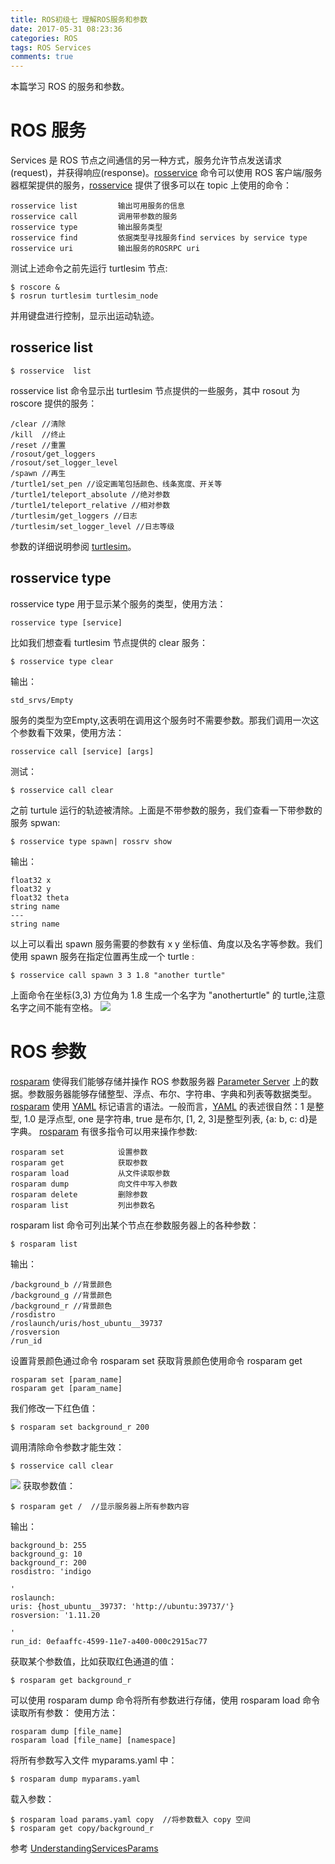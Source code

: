 ```yaml
---
title: ROS初级七 理解ROS服务和参数
date: 2017-05-31 08:23:36
categories: ROS
tags: ROS Services
comments: true
---
```

本篇学习 ROS 的服务和参数。
# ROS 服务
Services 是 ROS 节点之间通信的另一种方式，服务允许节点发送请求(request)，并获得响应(response)。[rosservice](http://wiki.ros.org/rosservice) 命令可以使用 ROS 客户端/服务器框架提供的服务，[rosservice](http://wiki.ros.org/rosservice) 提供了很多可以在 topic 上使用的命令：
   ```
 rosservice list         输出可用服务的信息
 rosservice call         调用带参数的服务
 rosservice type         输出服务类型
 rosservice find         依据类型寻找服务find services by service type
 rosservice uri          输出服务的ROSRPC uri
   ```
测试上述命令之前先运行 turtlesim 节点:
   ```
 $ roscore &
 $ rosrun turtlesim turtlesim_node
   ```
并用键盘进行控制，显示出运动轨迹。
<!--more-->
## rosserice list
   ```
 $ rosservice  list
   ```
rosservice list 命令显示出 turtlesim 节点提供的一些服务，其中 rosout 为 roscore 提供的服务：
   ```
 /clear //清除
 /kill  //终止
 /reset //重置
 /rosout/get_loggers
 /rosout/set_logger_level
 /spawn //再生
 /turtle1/set_pen //设定画笔包括颜色、线条宽度、开关等
 /turtle1/teleport_absolute //绝对参数
 /turtle1/teleport_relative //相对参数
 /turtlesim/get_loggers //日志
 /turtlesim/set_logger_level //日志等级
   ```
参数的详细说明参阅 [turtlesim](http://wiki.ros.org/turtlesim)。
## rosservice type
rosservice type 用于显示某个服务的类型，使用方法：
   ```
rosservice type [service]
   ```
比如我们想查看 turtlesim 节点提供的 clear 服务：
   ```
 $ rosservice type clear
   ```
输出：
   ```
 std_srvs/Empty
   ```
服务的类型为空Empty,这表明在调用这个服务时不需要参数。那我们调用一次这个参数看下效果，使用方法：
   ```
 rosservice call [service] [args]
   ```
测试：
   ```
 $ rosservice call clear
   ```
之前 turtule 运行的轨迹被清除。上面是不带参数的服务，我们查看一下带参数的服务 spwan:
   ```
 $ rosservice type spawn| rossrv show
   ```
输出：
   ```
 float32 x
 float32 y
 float32 theta
 string name
 ---
 string name
   ```
以上可以看出 spawn 服务需要的参数有 x y 坐标值、角度以及名字等参数。我们使用 spawn 服务在指定位置再生成一个 turtle :
   ```
$ rosservice call spawn 3 3 1.8 "another turtle"
   ```
上面命令在坐标(3,3) 方位角为 1.8 生成一个名字为 "anotherturtle" 的 turtle,注意名字之间不能有空格。
![](ros-primary-tutorial-7/spawn.jpg)

# ROS 参数
[rosparam](http://wiki.ros.org/rosparam) 使得我们能够存储并操作 ROS 参数服务器 [Parameter Server](http://wiki.ros.org/Parameter%20Server) 上的数据。参数服务器能够存储整型、浮点、布尔、字符串、字典和列表等数据类型。[rosparam](http://wiki.ros.org/rosparam) 使用 [YAML](https://zh.wikipedia.org/wiki/YAML) 标记语言的语法。一般而言，[YAML](https://zh.wikipedia.org/wiki/YAML) 的表述很自然：1 是整型, 1.0 是浮点型, one 是字符串, true 是布尔, [1, 2, 3]是整型列表, {a: b, c: d}是字典。 [rosparam](http://wiki.ros.org/rosparam) 有很多指令可以用来操作参数:
   ```
rosparam set            设置参数
rosparam get            获取参数
rosparam load           从文件读取参数
rosparam dump           向文件中写入参数
rosparam delete         删除参数
rosparam list           列出参数名
   ```
rosparam list 命令可列出某个节点在参数服务器上的各种参数：
   ```
$ rosparam list
   ```
输出：
   ```
/background_b //背景颜色 
/background_g //背景颜色
/background_r //背景颜色
/rosdistro
/roslaunch/uris/host_ubuntu__39737
/rosversion
/run_id
   ```
设置背景颜色通过命令 rosparam set 获取背景颜色使用命令 rosparam get
   ```
 rosparam set [param_name]
 rosparam get [param_name]
   ```
我们修改一下红色值：
   ```
 $ rosparam set background_r 200
   ```
调用清除命令参数才能生效：
   ```
 $ rosservice call clear
   ```
![](ros-primary-tutorial-7/rosparam.jpg)
获取参数值：
   ```
 $ rosparam get /  //显示服务器上所有参数内容
   ```
输出：
   ```
 background_b: 255
 background_g: 10
 background_r: 200
 rosdistro: 'indigo

  '
 roslaunch:
  uris: {host_ubuntu__39737: 'http://ubuntu:39737/'}
 rosversion: '1.11.20

  '
 run_id: 0efaaffc-4599-11e7-a400-000c2915ac77
   ```
获取某个参数值，比如获取红色通道的值：
   ```
$ rosparam get background_r
   ```
可以使用 rosparam dump 命令将所有参数进行存储，使用 rosparam load 命令读取所有参数：
使用方法：
   ```
rosparam dump [file_name]
rosparam load [file_name] [namespace]
   ```
将所有参数写入文件 myparams.yaml 中：
   ```
 $ rosparam dump myparams.yaml
   ```
载入参数：
   ```
 $ rosparam load params.yaml copy  //将参数载入 copy 空间
 $ rosparam get copy/background_r
   ```
参考 [UnderstandingServicesParams](http://wiki.ros.org/cn/ROS/Tutorials/UnderstandingServicesParams)




